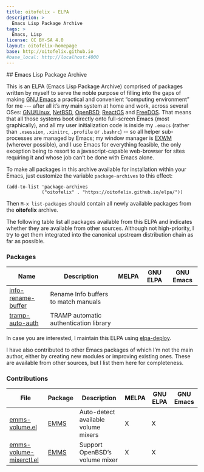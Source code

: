 ```yaml
---
title: oitofelix - ELPA
description: >
  Emacs Lisp Package Archive
tags: >
  Emacs, Lisp
license: CC BY-SA 4.0
layout: oitofelix-homepage
base: http://oitofelix.github.io
#base_local: http://localhost:4000
---
```

<div id="markdown" markdown="1">
## Emacs Lisp Package Archive

This is an ELPA (Emacs Lisp Package Archive) comprised of packages
written by myself to serve the noble purpose of filling into the gaps
of making [GNU Emacs](https://www.gnu.org/software/emacs/) a practical
and convenient “computing environment” for me --- after all it’s my
main system at home and work, across several OSes:
[GNU/Linux](https://guix.gnu.org/), [NetBSD](https://www.netbsd.org/),
[OpenBSD](https://www.openbsd.org/), [ReactOS](https://reactos.org/)
and [FreeDOS](https://freedos.org/).  That means that all those
systems boot directly onto full-screen Emacs (most graphically), and
all my user initialization code is inside my `.emacs` (rather than
`.xsession`, `.xinitrc`, `.profile` or `.bashrc`) -- so all helper
sub-processes are managed by Emacs; my window manager is
[EXWM](https://github.com/ch11ng/exwm) (wherever possible), and I use
Emacs for everything feasible, the only exception being to resort to a
javascript-capable web-browser for sites requiring it and whose job
can’t be done with Emacs alone.

To make all packages in this archive available for installation within
your Emacs, just customize the variable `package-archives` to this
effect:

```elisp
(add-to-list 'package-archives
             ("oitofelix" . "https://oitofelix.github.io/elpa/"))
```

Then `M-x list-packages` should contain all newly available packages
from the **oitofelix** archive.

The following table list all packages available from this ELPA and
indicates whether they are available from other sources.  Although not
high-priority, I try to get them integrated into the canonical
upstream distribution chain as far as possible.


### Packages

Name | Description | MELPA | GNU ELPA | GNU Emacs |
-----|-------------|-------|----------|-----------|
[info-rename-buffer](https://github.com/oitofelix/info-rename-buffer) | Rename Info buffers to match manuals | | |
[tramp-auto-auth](https://github.com/oitofelix/tramp-auto-auth) | TRAMP automatic authentication library | | |


In case you are interested, I maintain this ELPA using
[elpa-deploy](https://github.com/oitofelix/elpa-deploy).

I have also contributed to other Emacs packages of which I’m not the
main author, either by creating new modules or improving existing
ones.  These are available from other sources, but I list them here
for completeness.

### Contributions

File | Package | Description | MELPA | GNU ELPA | GNU Emacs |
-----|---------|-------------|-------|----------|-----------|
[emms-volume.el](https://git.savannah.gnu.org/cgit/emms.git/tree/lisp/emms-volume.el) | [EMMS](https://www.gnu.org/software/emms/) | Auto-detect available volume mixers | X | X | |
[emms-volume-mixerctl.el](https://git.savannah.gnu.org/cgit/emms.git/tree/lisp/emms-volume-mixerctl.el) | [EMMS](https://www.gnu.org/software/emms/) | Support OpenBSD’s volume mixer | X | X | |



</div>
